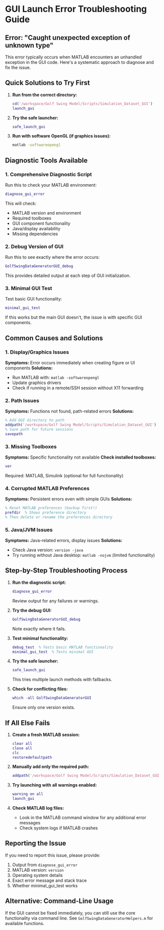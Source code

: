 # GUI Launch Error Troubleshooting Guide

## Error: "Caught unexpected exception of unknown type"

This error typically occurs when MATLAB encounters an unhandled exception in the GUI code. Here's a systematic approach to diagnose and fix the issue.

## Quick Solutions to Try First

1. **Run from the correct directory:**
   ```matlab
   cd('/workspace/Golf Swing Model/Scripts/Simulation_Dataset_GUI')
   launch_gui
   ```

2. **Try the safe launcher:**
   ```matlab
   safe_launch_gui
   ```

3. **Run with software OpenGL (if graphics issues):**
   ```bash
   matlab -softwareopengl
   ```

## Diagnostic Tools Available

### 1. Comprehensive Diagnostic Script
Run this to check your MATLAB environment:
```matlab
diagnose_gui_error
```

This will check:
- MATLAB version and environment
- Required toolboxes
- GUI component functionality
- Java/display availability
- Missing dependencies

### 2. Debug Version of GUI
Run this to see exactly where the error occurs:
```matlab
GolfSwingDataGeneratorGUI_debug
```

This provides detailed output at each step of GUI initialization.

### 3. Minimal GUI Test
Test basic GUI functionality:
```matlab
minimal_gui_test
```

If this works but the main GUI doesn't, the issue is with specific GUI components.

## Common Causes and Solutions

### 1. Display/Graphics Issues
**Symptoms:** Error occurs immediately when creating figure or UI components
**Solutions:**
- Run MATLAB with: `matlab -softwareopengl`
- Update graphics drivers
- Check if running in a remote/SSH session without X11 forwarding

### 2. Path Issues
**Symptoms:** Functions not found, path-related errors
**Solutions:**
```matlab
% Add GUI directory to path
addpath('/workspace/Golf Swing Model/Scripts/Simulation_Dataset_GUI')
% Save path for future sessions
savepath
```

### 3. Missing Toolboxes
**Symptoms:** Specific functionality not available
**Check installed toolboxes:**
```matlab
ver
```
Required: MATLAB, Simulink (optional for full functionality)

### 4. Corrupted MATLAB Preferences
**Symptoms:** Persistent errors even with simple GUIs
**Solutions:**
```matlab
% Reset MATLAB preferences (backup first!)
prefdir  % Shows preference directory
% Then delete or rename the preferences directory
```

### 5. Java/JVM Issues
**Symptoms:** Java-related errors, display issues
**Solutions:**
- Check Java version: `version -java`
- Try running without Java desktop: `matlab -nojvm` (limited functionality)

## Step-by-Step Troubleshooting Process

1. **Run the diagnostic script:**
   ```matlab
   diagnose_gui_error
   ```
   Review output for any failures or warnings.

2. **Try the debug GUI:**
   ```matlab
   GolfSwingDataGeneratorGUI_debug
   ```
   Note exactly where it fails.

3. **Test minimal functionality:**
   ```matlab
   debug_test  % Tests basic MATLAB functionality
   minimal_gui_test  % Tests minimal GUI
   ```

4. **Try the safe launcher:**
   ```matlab
   safe_launch_gui
   ```
   This tries multiple launch methods with fallbacks.

5. **Check for conflicting files:**
   ```matlab
   which -all GolfSwingDataGeneratorGUI
   ```
   Ensure only one version exists.

## If All Else Fails

1. **Create a fresh MATLAB session:**
   ```matlab
   clear all
   close all
   clc
   restoredefaultpath
   ```

2. **Manually add only the required path:**
   ```matlab
   addpath('/workspace/Golf Swing Model/Scripts/Simulation_Dataset_GUI')
   ```

3. **Try launching with all warnings enabled:**
   ```matlab
   warning on all
   launch_gui
   ```

4. **Check MATLAB log files:**
   - Look in the MATLAB command window for any additional error messages
   - Check system logs if MATLAB crashes

## Reporting the Issue

If you need to report this issue, please provide:
1. Output from `diagnose_gui_error`
2. MATLAB version: `version`
3. Operating system details
4. Exact error message and stack trace
5. Whether minimal_gui_test works

## Alternative: Command-Line Usage

If the GUI cannot be fixed immediately, you can still use the core functionality via command line. See `GolfSwingDataGeneratorHelpers.m` for available functions.